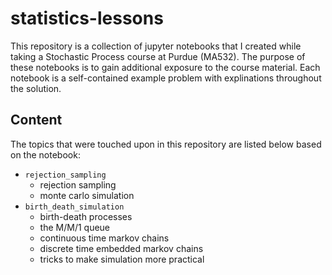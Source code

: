 # statistics-lessons

This repository is a collection of jupyter notebooks that I created while taking
a Stochastic Process course at Purdue (MA532). The purpose of these notebooks is
to gain additional exposure to the course material. Each notebook is a self-contained
example problem with explinations throughout the solution.

## Content

The topics that were touched upon in this repository are listed below based on the
notebook:

* `rejection_sampling`
  * rejection sampling
  * monte carlo simulation
* `birth_death_simulation`
  * birth-death processes
  * the M/M/1 queue
  * continuous time markov chains
  * discrete time embedded markov chains
  * tricks to make simulation more practical

